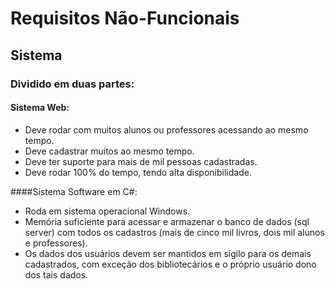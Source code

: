 # Requisitos Não-Funcionais
## Sistema
### Dividido em duas partes:
#### Sistema Web:
- Deve rodar com muitos alunos ou professores acessando ao mesmo tempo.
- Deve cadastrar muitos ao mesmo tempo.
- Deve ter suporte para mais de mil pessoas cadastradas.
- Deve rodar 100% do tempo, tendo alta disponibilidade.

####Sistema Software em C#:
- Roda em sistema operacional Windows.
- Memória suficiente para acessar e armazenar o banco de dados (sql server) com todos os cadastros (mais de cinco mil livros, dois mil alunos e professores).
- Os dados dos usuários devem ser mantidos em sigilo para os demais cadastrados, com exceção dos bibliotecários e o próprio usuário dono dos tais dados.
